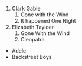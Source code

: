 1. Clark Gable
   1. Gone with the Wind
   2. It happened One Night
2. Elizabeth Tayloer
   1. Gone With the Wind
   2. Cleopatra

- Adele
- Backstreet Boys
